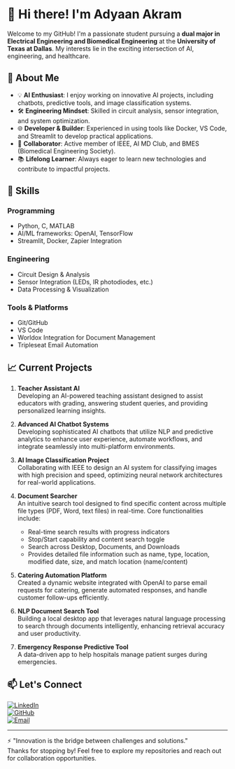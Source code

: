 # 👋 Hi there! I'm Adyaan Akram

Welcome to my GitHub! I'm a passionate student pursuing a **dual major in Electrical Engineering and Biomedical Engineering** at the **University of Texas at Dallas**. My interests lie in the exciting intersection of AI, engineering, and healthcare.

## 🚀 About Me

- 💡 **AI Enthusiast**: I enjoy working on innovative AI projects, including chatbots, predictive tools, and image classification systems.
- 🛠️ **Engineering Mindset**: Skilled in circuit analysis, sensor integration, and system optimization.
- 🌐 **Developer & Builder**: Experienced in using tools like Docker, VS Code, and Streamlit to develop practical applications.
- 🤝 **Collaborator**: Active member of IEEE, AI MD Club, and BMES (Biomedical Engineering Society).
- 📚 **Lifelong Learner**: Always eager to learn new technologies and contribute to impactful projects.

## 🔧 Skills

### Programming
- Python, C, MATLAB
- AI/ML frameworks: OpenAI, TensorFlow
- Streamlit, Docker, Zapier Integration

### Engineering
- Circuit Design & Analysis
- Sensor Integration (LEDs, IR photodiodes, etc.)
- Data Processing & Visualization

### Tools & Platforms
- Git/GitHub
- VS Code
- Worldox Integration for Document Management
- Tripleseat Email Automation

## 📈 Current Projects

1. **Teacher Assistant AI**  
   Developing an AI-powered teaching assistant designed to assist educators with grading, answering student queries, and providing personalized learning insights.

2. **Advanced AI Chatbot Systems**  
   Developing sophisticated AI chatbots that utilize NLP and predictive analytics to enhance user experience, automate workflows, and integrate seamlessly into multi-platform environments.

3. **AI Image Classification Project**  
   Collaborating with IEEE to design an AI system for classifying images with high precision and speed, optimizing neural network architectures for real-world applications.
   
4. **Document Searcher**  
   An intuitive search tool designed to find specific content across multiple file types (PDF, Word, text files) in real-time. Core functionalities include:
   - Real-time search results with progress indicators
   - Stop/Start capability and content search toggle
   - Search across Desktop, Documents, and Downloads
   - Provides detailed file information such as name, type, location, modified date, size, and match location (name/content)

5. **Catering Automation Platform**  
   Created a dynamic website integrated with OpenAI to parse email requests for catering, generate automated responses, and handle customer follow-ups efficiently.

6. **NLP Document Search Tool**  
   Building a local desktop app that leverages natural language processing to search through documents intelligently, enhancing retrieval accuracy and user productivity.

7. **Emergency Response Predictive Tool**  
   A data-driven app to help hospitals manage patient surges during emergencies.

## 📫 Let's Connect

[![LinkedIn](https://img.shields.io/badge/LinkedIn-0077B5?style=for-the-badge&logo=linkedin&logoColor=white)](https://www.linkedin.com/in/adyaanakram/)  
[![GitHub](https://img.shields.io/badge/GitHub-181717?style=for-the-badge&logo=github&logoColor=white)](https://github.com/AdyaanAkram)  
[![Email](https://img.shields.io/badge/Email-D14836?style=for-the-badge&logo=gmail&logoColor=white)](mailto:adyaanakram@gmail.com)

---

⚡ "Innovation is the bridge between challenges and solutions."  
Thanks for stopping by! Feel free to explore my repositories and reach out for collaboration opportunities.

